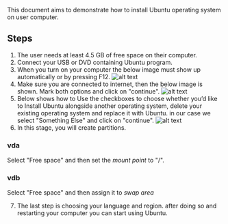 This document aims to demonstrate how to install Ubuntu operating system on user computer.
## Steps
1. The user needs at least 4.5 GB of free space on their computer.
2. Connect your USB or DVD containing Ubuntu program.
3. When you turn on your computer the below image must show up automatically or by pressing F12.
![alt text](https://github.com/UPC/ravada/blob/master/Images/install-ubuntu-desktop_1.jpg)
4. Make sure you are connected to internet, then the below image is shown. Mark both options and click on "continue".
![alt text](https://github.com/UPC/ravada/blob/master/Images/install-ubuntu-desktop_2.jpg)
5. Below shows how to  Use the checkboxes to choose whether you’d like to Install Ubuntu alongside another operating system, delete your existing operating system and replace it with Ubuntu. in our case we select "Something Else" and click on "continue".
![alt text](https://github.com/UPC/ravada/blob/master/Images/install-ubuntu-desktop_4.jpg)
6. In this stage, you will create partitions.

### vda
Select "Free space" and then set the _mount point_ to "/".

### vdb
Select "Free space" and then assign it to _swap area_

7. The last step is choosing your language and region. after doing so and restarting your computer you can start using Ubuntu.
